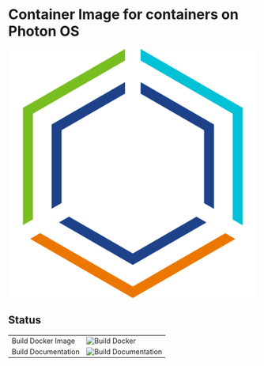 # Container Image for containers on Photon OS

![](logo.png)

## Status

|                     |                                                                                                               |
|---------------------|---------------------------------------------------------------------------------------------------------------|
| Build Docker Image  | ![Build Docker](https://github.com/grumpydumpty/containers/actions/workflows/build-docker.yml/badge.svg)      |
| Build Documentation | ![Build Documentation](https://github.com/grumpydumpty/containers/actions/workflows/build-docs.yml/badge.svg) |
